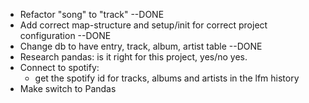 * Refactor "song" to "track" --DONE
* Add correct map-structure and setup/init for correct project configuration --DONE
* Change db to have entry, track, album, artist table --DONE
* Research pandas: is it right for this project, yes/no
    yes.
* Connect to spotify:
    - get the spotify id for tracks, albums and artists in the lfm history
* Make switch to Pandas


